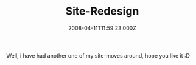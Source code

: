 ﻿---
coverImage: /images/fallback-post-header.png
date: '2008-04-11T11:59:23.000Z'
tags: []
title: Site-Redesign
oldUrl: /misc/site-redesign
---

Well, i have had another one of my site-moves around, hope you like it :D
